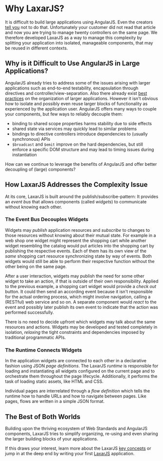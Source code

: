 # Why LaxarJS?

It is difficult to build large applications using AngularJS.
Even the creators [tell you](http://briantford.com/blog/huuuuuge-angular-apps) not to do that.
Unfortunately your customer did not read that article and now you are trying to manage twenty controllers on the same page.
We therefore developed LaxarJS as a way to manage this complexity by splitting your application into isolated, manageable components, that may be reused in different contexts.


## Why is it Difficult to Use AngularJS in Large Applications?

AngularJS already tries to address some of the issues arising with larger applications such as end-to-end testability, encapsulation through directives and controller/view-separation.
Also there already exist [best practices](http://cliffmeyers.com/blog/2013/4/21/code-organization-angularjs-javascript) on the organization of larger applications.
However it isn't obvious how to isolate and possibly even reuse larger blocks of functionality as experienced by the application user.
AngularJS offers many ways to couple your components, but few ways to reliably decouple them:

* binding to shared scope properties harms stability due to side effects
* shared state via services may quickly lead to similar problems
* bindings to directive controllers introduce dependencies to (usually synchronous) APIs
* `$broadcast` and `$emit` improve on the hard dependencies, but still enforce a specific DOM structure and may lead to timing issues during instantiation

How can we continue to leverage the benefits of AngularJS and offer better decoupling of (large) components?


## How LaxarJS Addresses the Complexity Issue

At its core, LaxarJS is built around the publish/subscribe-pattern:
It provides an *event bus* that allows components (called *widgets*) to communicate without knowing each other.


### The Event Bus Decouples Widgets

Widgets may *publish* application resources and *subscribe* to changes to those resources without knowing about their mutual state.
For example in a web shop one widget might represent the shopping cart while another widget resembling the catalog would put articles into the shopping cart by publishing the respective events.
Each of them has its own view of the *same* shopping cart resource synchronizing state by way of events.
Both widgets would still be able to perform their respective function without the other being on the same page.

After a user interaction, widgets may publish the need for some other widget to take an action, if that is outside of their own responsibility.
Applied to the previous example, a shopping cart widget would provide a *check out* button.
It could then send an according event because it isn't responsible for the actual ordering process, which might involve navigation, calling a (RESTful) web service and so on.
A separate component would *react* to the event and possibly later publish its own event to indicate that the action was performed successfully.

There is no need to decide upfront which widgets may talk about the same resources and actions.
Widgets may be developed and tested completely in isolation, *relaxing* the tight constraints and dependencies imposed by traditional programmatic APIs.


### The Runtime Connects Widgets

In the application widgets are connected to each other in a declarative fashion using JSON *page definitions*.
The LaxarJS *runtime* is responsible for loading and instantiating all widgets configured on the current page and to orchestrate them throughout the page lifecycle.
Additionally, it performs the task of loading static assets, like HTML and CSS.

Individual pages are interrelated through a *flow definition* which tells the runtime how to handle URLs and how to navigate between pages.
Like pages, flows are written in a simple JSON format.


## The Best of Both Worlds

Building upon the thriving ecosystem of Web Standards and AngularJS components, LaxarJS tries to simplify organizing, re-using and even sharing the larger building blocks of your applications.

If this draws your interest, learn more about the LaxarJS [key concepts](concepts.md) or jump in at the deep end by writing your first [LaxarJS](http://github.com/LaxarJS/laxar) application.
